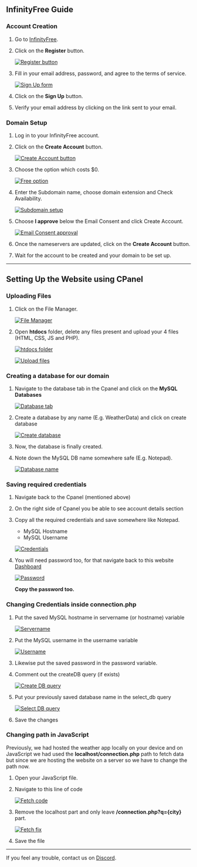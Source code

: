 
## InfinityFree Guide

### Account Creation

1. Go to [InfinityFree](https://www.infinityfree.com/).
2. Click on the **Register** button.

   [![Register button](images/register.png)](images/register.png)
3. Fill in your email address, password, and agree to the terms of service.

   [![Sign Up form](images/signup_form.png)](images/signup_form.png)
4. Click on the **Sign Up** button.
5. Verify your email address by clicking on the link sent to your email.

### Domain Setup

1. Log in to your InfinityFree account.
2. Click on the **Create Account** button.

   [![Create Account button](images/create_account.png)](images/create_account.png)
3. Choose the option which costs $0.

   [![Free option](images/free_option.png)](images/free_option.png)
4. Enter the Subdomain name, choose domain extension and Check Availability.

   [![Subdomain setup](images/subdomain_setup.png)](images/subdomain_setup.png)
5. Choose **I approve** below the Email Consent and click Create Account.

   [![Email Consent approval](images/email_consent.png)](images/email_consent.png)
6. Once the nameservers are updated, click on the **Create Account** button.
7. Wait for the account to be created and your domain to be set up.

---

## Setting Up the Website using CPanel

### Uploading Files

1. Click on the File Manager.

   [![File Manager](images/dashboard.png)](images/dashboard.png)
2. Open **htdocs** folder, delete any files present and upload your 4 files (HTML, CSS, JS and PHP).

   [![htdocs folder](images/htdocs_folder.png)](images/htdocs_folder.png)

   [![Upload files](images/upload_files.png)](images/upload_files.png)

### Creating a database for our domain

1. Navigate to the database tab in the Cpanel and click on the **MySQL Databases**

   [![Database tab](images/database.png)](images/database.png)

2. Create a database by any name (E.g. WeatherData) and click on create database

   [![Create database](images/create-db.png)](images/create-db.png)

3. Now, the database is finally created.

4. Note down the MySQL DB name somewhere safe (E.g. Notepad).

   [![Database name](images/dbname.png)](images/dbname.png)


### Saving required credentials

1. Navigate back to the Cpanel (mentioned above)

2. On the right side of Cpanel you be able to see account details section

3. Copy all the required credentials and save somewhere like Notepad.
   - MySQL Hostname
   - MySQL Username

   [![Credentials](images/credentials.png)](images/credentials.png)

4. You will need password too, for that navigate back to this website [Dashboard](https://dash.infinityfree.com/accounts/)

   [![Password](images/password.png)](images/password.png)

   **Copy the password too.**

### Changing Credentials inside connection.php

1. Put the saved MySQL hostname in servername (or hostname) variable

   [![Servername](images/servername.png)](images/servername.png)

2. Put the MySQL username in the username variable

   [![Username](images/username.png)](images/username.png)

3. Likewise put the saved password in the password variable.

4. Comment out the createDB query (if exists)

   [![Create DB query](images/create-db-query.png)](images/create-db-query.png)

5. Put your previously saved database name in the select_db query

   [![Select DB query](images/select-db-query.png)](images/select-db-query.png)

6. Save the changes

### Changing path in JavaScript

Previously, we had hosted the weather app locally on your device and on JavaScript we had used the **localhost/connection.php** path to fetch data but since we are hosting the website on a server so we have to change the path now.

1. Open your JavaScript file.

2. Navigate to this line of code

   [![Fetch code](images/fetch.png)](images/fetch.png)

3. Remove the localhost part and only leave **/connection.php?q={city}** part.

   [![Fetch fix](images/fetchfix.png)](images/fetchfix.png)

4. Save the file

---

If you feel any trouble, contact us on [Discord](https://dsc.gg/devsphere).